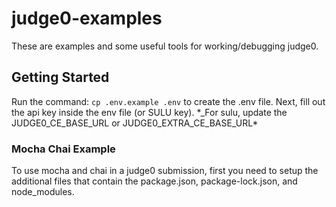# judge0-examples

These are examples and some useful tools for working/debugging judge0.

## Getting Started

Run the command: `cp .env.example .env` to create the .env file. Next, fill out the api key inside the env file (or SULU key). \*\_For sulu, update the JUDGE0_CE_BASE_URL or JUDGE0_EXTRA_CE_BASE_URL\*

### Mocha Chai Example

To use mocha and chai in a judge0 submission, first you need to setup the additional files that contain the package.json, package-lock.json, and node_modules.

